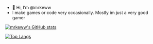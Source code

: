 - 👋 Hi, I’m @mrkeww
- I make games or code very occasionally. Mostly im just a very good gamer

[![mrkeww's GitHub stats](https://github-readme-stats-ftpr.vercel.app/api?username=mrkeww&theme=midnight-purple&show_icons=true)](https://github.com/mrkeww/github-readme-stats)

[![Top Langs](https://github-readme-stats-ftpr.vercel.app/api/top-langs/?username=mrkeww&layout=compact&theme=midnight-purple)](https://github.com/mrkeww/github-readme-stats)
